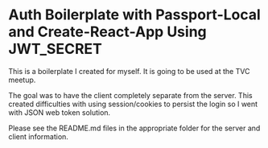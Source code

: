 # Auth Boilerplate with Passport-Local and Create-React-App Using JWT_SECRET

This is a boilerplate I created for myself. It is going to be used at the TVC meetup.

The goal was to have the client completely separate from the server. This created difficulties with using session/cookies to persist the login so I went with JSON web token solution.

Please see the README.md files in the appropriate folder for the server and client information.
